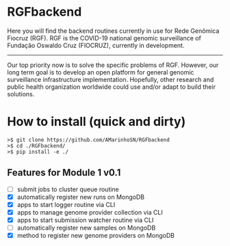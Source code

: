 # RGFbackend

Here you will find the backend routines currently in use for Rede Genômica Fiocruz (RGF).
RGF is the COVID-19 national genomic surveillance of Fundação Oswaldo Cruz (FIOCRUZ), currently in development.

---

Our top priority now is to solve the specific problems of RGF. However, our long term goal is to develop an open platform for general genomic surveillance infrastructure implementation.
Hopefully, other research and public health organization worldwide could use and/or adapt to build their solutions.
# How to install (quick and dirty)

```{bash}
>$ git clone https://github.com/AMarinhoSN/RGFbackend
>$ cd ./RGFbackend/
>$ pip install -e ./
```


## Features for Module 1 v0.1

- [ ] submit jobs to cluster queue routine
- [x] automatically register new runs on MongoDB
- [x] apps to start logger routine via CLI
- [x] apps to manage genome provider collection via CLI
- [x] apps to start submission watcher routine via CLI
- [ ] automatically register new samples on MongoDB
- [x] method to register new genome providers on MongoDB
